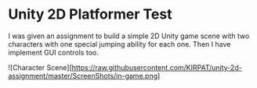 # Unity 2D Platformer Test
I was given an assignment to build a simple 2D Unity game scene with two characters with one special jumping
ability for each one. Then I have implement GUI controls too.

![Character
Scene][https://raw.githubusercontent.com/KIRPAT/unity-2d-assignment/master/ScreenShots/in-game.png]



